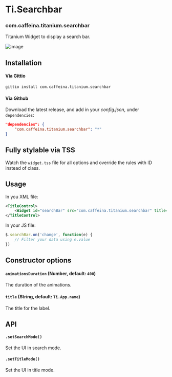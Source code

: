 # Ti.Searchbar

### com.caffeina.titanium.searchbar

Titanium Widget to display a search bar.

![image](https://s3.amazonaws.com/f.cl.ly/items/193d1L3E0r3Y2g1t2g0l/Screen%20Recording%202016-07-26%20at%2010.56%20AM.gif)

## Installation

#### Via Gittio

```
gittio install com.caffeina.titanium.searchbar
```

#### Via Github

Download the latest release, and add in your *config.json*, under `dependencies`:

```json
"dependencies": {
    "com.caffeina.titanium.searchbar": "*"
}
```

## Fully stylable via TSS

Watch the `widget.tss` file for all options and override the rules with ID instead of class.

## Usage

In you XML file:

```xml
<TitleControl>
    <Widget id="searchBar" src="com.caffeina.titanium.searchbar" title="Caffeina" />
</TitleControl>
```

In your JS file:

```js
$.searchBar.on('change', function(e) {
    // Filter your data using e.value
})
```

## Constructor options

#### `animationsDuration` (Number, default: `400`)

The duration of the animations.

#### `title` (String, default: `Ti.App.name`)

The title for the label.

## API

#### `.setSearchMode()`

Set the UI in search mode.

#### `.setTitleMode()`

Set the UI in title mode.
